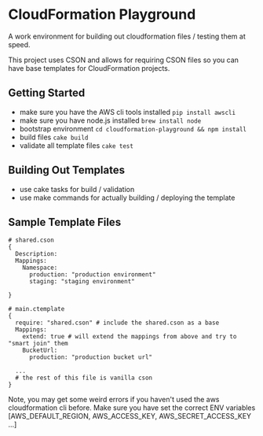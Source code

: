 CloudFormation Playground
=========================

A work environment for building out cloudformation files / testing them at speed.

This project uses CSON and allows for requiring CSON files so you can have base templates for CloudFormation projects.

Getting Started
---------------

* make sure you have the AWS cli tools installed
  `pip install awscli`
* make sure you have node.js installed
  `brew install node`
* bootstrap environment
  `cd cloudformation-playground && npm install`
* build files
  `cake build`
* validate all template files
  `cake test`

Building Out Templates
----------------------

* use cake tasks for build / validation
* use make commands for actually building / deploying the template

Sample Template Files
---------------------

```
# shared.cson
{
  Description:
  Mappings: 
    Namespace:
      production: "production environment"
      staging: "staging environment"

}

# main.ctemplate
{
  require: "shared.cson" # include the shared.cson as a base
  Mappings:
    extend: true # will extend the mappings from above and try to "smart join" them 
    BucketUrl:
      production: "production bucket url"

  ...
  # the rest of this file is vanilla cson
}

```


Note, you may get some weird errors if you haven't used the aws cloudformation cli before. Make sure you have set the correct ENV variables [AWS_DEFAULT_REGION, AWS_ACCESS_KEY, AWS_SECRET_ACCESS_KEY ...]



